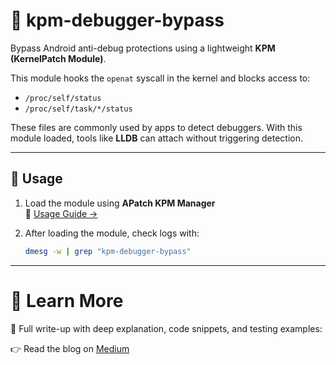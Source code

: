 # 🔐 kpm-debugger-bypass

Bypass Android anti-debug protections using a lightweight **KPM (KernelPatch Module)**.

This module hooks the `openat` syscall in the kernel and blocks access to:

- `/proc/self/status`
- `/proc/self/task/*/status`

These files are commonly used by apps to detect debuggers. With this module loaded, tools like **LLDB** can attach without triggering detection.

---

## 🚀 Usage

1. Load the module using **APatch KPM Manager**  
   📘 [Usage Guide →](https://apatch.dev/kpm-usage-guide.html#embed)

2. After loading the module, check logs with:

   ```sh
   dmesg -w | grep "kpm-debugger-bypass"

---

# 🧠 Learn More

📝 Full write-up with deep explanation, code snippets, and testing examples:

👉 Read the blog on [Medium]([https://medium.com/@omerqw23451/c4f2f92bd6fa](https://medium.com/@omerqw23451/%EF%B8%8F-android-anti-debugger-bypass-with-kpm-a-practical-fun-deep-dive-c4f2f92bd6fa))

